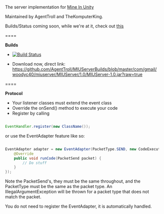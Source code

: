 The server implementation for [Mine In Unity](https://github.com/mattrick16/Mine-In-Unity)

Maintained by AgentTroll and TheKomputerKing.

Builds/Status coming soon, while we're at it, check out [this](http://mineinunity.tk/forums/viewtopic.php?f=4&t=16)

====

**Builds**

- [![Build Status](https://travis-ci.org/AgentTroll/MIUServer.png?branch=master)](https://travis-ci.org/AgentTroll/MIUServer)

- Download now, direct link: https://github.com/AgentTroll/MIUServerBuilds/blob/master/com/gmail/woodyc40/miuserver/MIUServer/1.0/MIUServer-1.0.jar?raw=true

====

**Protocol**

- Your listener classes must extend the event class
- Override the onSend() method to execute your code
- Register by calling

```java

EventHandler.register(new ClassName());
```
or use the EventAdapter feature like so:
```java

EventAdapter adapter = new EventAdapter(PacketType.SEND, new CodeExecutor<PacketSend>() {
    @Override
    public void runCode(PacketSend packet) {
        // Do stuff
    }
});
```
Note the PacketSend's, they must be the same throughout, and the PacketType must be the same as the packet type.
An IllegalArgumentException will be thrown for a packet type that does not match the packet.

You do not need to register the EventAdapter, it is automatically handled.
